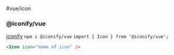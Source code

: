 #vue/icon
### @iconify/vue

[iconify](https://icon-sets.iconify.design/)
`npm i @iconify/vue`
`import { Icon } from '@iconify/vue';`

```html
<Icon icon="name of icon" />
```

